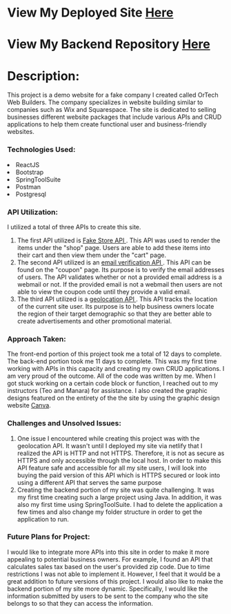 <h1>View My Deployed Site <a href="https://ecstatic-meitner-a97cf3.netlify.app/">Here</a></h1>
<h1>View My Backend Repository <a href="https://github.com/OrellaC/updatedbackend2.git">Here </a></h1>

<h1>Description:</h1>
<p>This project is a demo website for a fake company I created called OrTech Web Builders. The company specializes in website building similar to companies such as Wix and Squarespace. The site is dedicated to selling businesses different website packages that include various APIs and CRUD applications to help them create functional user and business-friendly websites. </p>

<h3>Technologies Used: </h3>
<li>ReactJS</li>
<li>Bootstrap</li>
<li>SpringToolSuite</li>
<li>Postman</li>
<li>Postgresql</li>

<h3>API Utilization: </h3>
<p>I utilized a total of three APIs to create this site.</p> 
<ol>
<li>The first API utilized is <a href="https://fakestoreapi.com/">Fake Store API </a>. This API was used to render the items under the "shop" page. Users are able to add these items into their cart and then view them under the "cart" page.</li>
<li> The second API utilized is an <a href= "https://eva.pingutil.com/">email verification API </a>. This API can be found on the "coupon" page. Its purpose is to verify the email addresses of users. The API validates whether or not a provided email address is a webmail or not. If the provided email is not a webmail then users are not able to view the coupon code until they provide a valid email.</li>
<li> The third API utilized is a <a href="https://ip-api.com/">geolocation API </a>. This API tracks the location of the current site user. Its purpose is to help business owners locate the region of their target demographic so that they are better able to create advertisements and other promotional material.</li>
</ol>

<h3>Approach Taken:</h3>
<p>The front-end portion of this project took me a total of 12 days to complete. The back-end portion took me 11 days to complete. This was my first time working with APIs in this capacity and creating my own CRUD applications. I am very proud of the outcome. All of the code was written by me. When I got stuck working on a certain code block or function, I reached out to my instructors (Teo and Manara) for assistance. I also created the graphic designs featured on the entirety of the the site by using the graphic design website <a href="https://www.canva.com/"> Canva</a>.</p>


<h3> Challenges and Unsolved Issues: </h3>
<ol>
<li> One issue I encountered while creating this project was with the geolocation API. It wasn't until I deployed my site via netlify that I realized the API is HTTP and not HTTPS. Therefore, it is not as secure as HTTPS and only accessible through the local host. In order to make this API feature safe and accessible for all my site users, I will look into buying the paid version of this API which is HTTPS secured or look into using a different API that serves the same purpose </li>
<li>Creating the backend portion of my site was quite challenging. It was my first time creating such a large project using Java. In addition, it was also my first time using SpringToolSuite. I had to delete the application a few times and also change my folder structure in order to get the application to run. </li>
</ol>

<h3>Future Plans for Project:</h3>
<p> I would like to integrate more APIs into this site in order to make it more appealing to potential business owners. For example, I found an API that calculates sales tax based on the user's provided zip code. Due to time restrictions I was not able to implement it. However, I feel that it would be a great addition to future versions of this project. I would also like to make the backend portion of my site more dynamic. Specifically, I would like the information submitted by users to be sent to the company who the site belongs to so that they can access the information.</p>